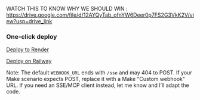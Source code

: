 WATCH THIS TO KNOW WHY WE SHOULD WIN : 
https://drive.google.com/file/d/12AYQyTab_ofnYW6Deer0p7FS2G3VkK2V/view?usp=drive_link

### One‑click deploy

[Deploy to Render](https://render.com/deploy?repo=https://github.com/ishaan-arora-1/test)

[Deploy on Railway](https://railway.app/template/new?template=https://github.com/ishaan-arora-1/test)

Note: The default `WEBHOOK_URL` ends with `/sse` and may 404 to POST. If your Make scenario expects POST, replace it with a Make "Custom webhook" URL. If you need an SSE/MCP client instead, let me know and I’ll adapt the code.
